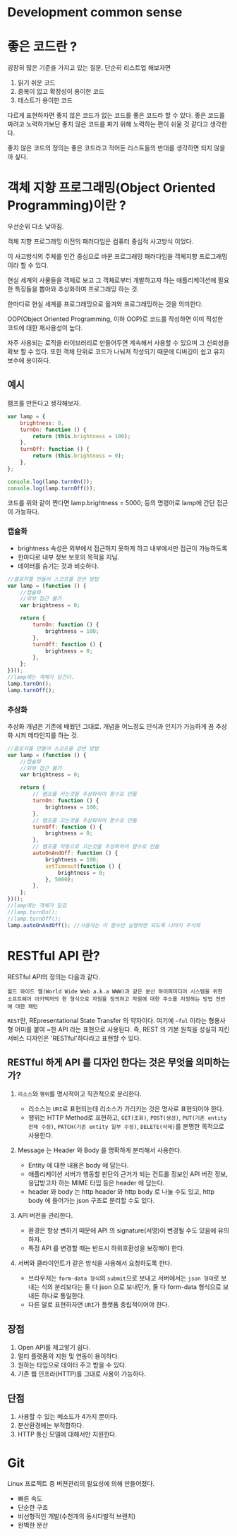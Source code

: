 # Development common sense

# 좋은 코드란 ?

굉장히 많은 기준을 가지고 있는 질문. 단순히 리스트업 해보자면

1. 읽기 쉬운 코드
2. 중복이 없고 확장성이 용이한 코드
3. 테스트가 용이한 코드

다르게 표현하자면 좋지 않은 코드가 없는 코드를 좋은 코드라 할 수 있다. 좋은 코드를 짜려고 노력하기보단 좋지 않은 코드를 짜기 위해 노력하는 편이 쉬울 것 같다고 생각한다.

좋지 않은 코드의 정의는 좋은 코드라고 적어둔 리스트들의 반대를 생각하면 되지 않을까 싶다.

# 객체 지향 프로그래밍(Object Oriented Programming)이란 ?

우선순위 다소 낮아짐.

객체 지향 프로그래밍 이전의 패러다임은 컴퓨터 중심적 사고방식 이었다.

이 사고방식의 주체를 인간 중심으로 바꾼 프로그래밍 패러다임을 객체지향 프로그래밍이라 할 수 있다.

현실 세계의 사물들을 객체로 보고 그 객체로부터 개발하고자 하는 애플리케이션에 필요한 특징들을
뽑아와 추상화하여 프로그래밍 하는 것.

한마디로 현실 세계를 프로그래밍으로 옮겨와 프로그래밍하는 것을 의미한다.

OOP(Object Oriented Programming, 이하 OOP)로 코드를 작성하면 이미 작성한 코드에 대한 재사용성이 높다.

자주 사용되는 로직을 라이브러리로 만들어두면 계속해서 사용할 수 있으며 그 신뢰성을 확보 할 수 있다. 또한 객체 단위로 코드가 나눠져 작성되기 때문에 디버깅이 쉽고 유지보수에 용이하다.

## 예시

램프를 만든다고 생각해보자.

```js
var lamp = {
    brightness: 0,
    turnOn: function () {
        return (this.brightness = 100);
    },
    turnOff: function () {
        return (this.brightness = 0);
    },
};

console.log(lamp.turnOn());
console.log(lamp.turnOff());
```

코드를 위와 같이 짠다면 lamp.brightness = 5000; 등의 명령어로 lamp에 간단 접근이 가능하다.

### 캡슐화

-   brightness 속성은 외부에서 접근하지 못하게 하고 내부에서만 접근이 가능하도록
-   한마디로 내부 정보 보호의 목적을 지님.
-   데이터를 숨기는 것과 비슷하다.

```js
//클로저를 만들어 스코프를 감싼 방법
var lamp = (function () {
    //캡슐화
    //외부 접근 불가
    var brightness = 0;

    return {
        turnOn: function () {
            brightness = 100;
        },
        turnOff: function () {
            brightness = 0;
        },
    };
})();
//lamp에는 객체가 담긴다.
lamp.turnOn();
lamp.turnOff();
```

### 추상화

추상화 개념은 기존에 배웠던 그대로. 개념을 어느정도 인식과 인지가 가능하게 끔 추상화 시켜 메타인지를 하는 것.

```js
//클로저를 만들어 스코프를 감싼 방법
var lamp = (function () {
    //캡슐화
    //외부 접근 불가
    var brightness = 0;

    return {
        // 램프를 키는것을 추상화하여 함수로 만듦
        turnOn: function () {
            brightness = 100;
        },
        // 램프를 끄는것을 추상화하여 함수로 만듦
        turnOff: function () {
            brightness = 0;
        },
        // 램프를 자동으로 끄는것을 추상화하여 함수로 만듦
        autoOnAndOff: function () {
            brightness = 100;
            setTimeout(function () {
                brightness = 0;
            }, 5000);
        },
    };
})();
//lamp에는 객체가 담김
//lamp.turnOn();
//lamp.turnOff();
lamp.autoOnAndOff(); //사용자는 이 함수만 실행하면 되도록 나머지 주석화
```

# RESTful API 란?

RESTful API의 정의는 다음과 같다.

```
월드 와이드 웹(World Wide Web a.k.a WWW)과 같은 분산 하이퍼미디어 시스템을 위한 소프트웨어 아키텍처의 한 형식으로 자원을 정의하고 자원에 대한 주소를 지정하는 방법 전반에 대한 패턴
```

`REST`란, REpresentational State Transfer 의 약자이다. 여기에 `~ful` 이라는 형용사형 어미를 붙여 ~한 API 라는 표현으로 사용된다. 즉, REST 의 기본 원칙을 성실히 지킨 서비스 디자인은 'RESTful'하다라고 표현할 수 있다.

## RESTful 하게 API 를 디자인 한다는 것은 무엇을 의미하는가?

1. `리소스`와 `행위`를 명시적이고 직관적으로 분리한다.

    - 리소스는 `URI`로 표현되는데 리소스가 가리키는 것은 명사로 표현되어야 한다.
    - 행위는 HTTP Method로 표현하고, `GET(조회)`, `POST(생성)`, `PUT(기존 entity 전체 수정)`, `PATCH(기존 entity 일부 수정)`, `DELETE(삭제)`를 분명한 목적으로 사용한다.

2. Message 는 Header 와 Body 를 명확하게 분리해서 사용한다.

    - Entity 에 대한 내용은 body 에 담는다.
    - 애플리케이션 서버가 행동할 판단의 근거가 되는 컨트롤 정보인 API 버전 정보, 응답받고자 하는 MIME 타입 등은 header 에 담는다.
    - header 와 body 는 http header 와 http body 로 나눌 수도 있고, http body 에 들어가는 json 구조로 분리할 수도 있다.

3. API 버전을 관리한다.

    - 환경은 항상 변하기 때문에 API 의 signature(서명)이 변경될 수도 있음에 유의하자.
    - 특정 API 를 변경할 때는 반드시 하위호환성을 보장해야 한다.

4. 서버와 클라이언트가 같은 방식을 사용해서 요청하도록 한다.
    - 브라우저는 `form-data 형식`의 `submit`으로 보내고 서버에서는 `json 형태`로 보내는 식의 분리보다는 둘 다 json 으로 보내던가, 둘 다 form-data 형식으로 보내든 하나로 통일한다.
    - 다른 말로 표현하자면 `URI`가 플랫폼 중립적이어야 한다.

## 장점

1. Open API를 제고앟기 쉽다.
2. 멀티 플랫폼의 지원 및 연동이 용이하다.
3. 원하는 타입으로 데이터 주고 받을 수 있다.
4. 기존 웹 인프라(HTTP)를 그대로 사용이 가능하다.

## 단점

1. 사용할 수 있는 메소드가 4가지 뿐이다.
2. 분산환경에는 부적합하다.
3. HTTP 통신 모델에 대해서만 지원한다.

# Git

Linux 프로젝트 중 버젼관리의 필요성에 의해 만들어졌다.

-   빠른 속도
-   단순한 구조
-   비선형적인 개발(수천개의 동시다발적 브랜치)
-   완벽한 분산
